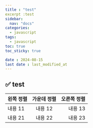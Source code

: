 ```yaml
---
title : "test"
excerpt :test
sidebar:
  nav: "docs"
categories:
  - javascript
tags:
  - javascript
toc: true
toc_sticky: true

date : 2024-08-15
last date : last_modified_at
---
```


## ✅ test

| 왼쪽 정렬 | 가운데 정렬 | 오른쪽 정렬 |
|:--------|:--------:|--------:|
| 내용 11 | 내용 12 | 내용 13 |
| 내용 21 | 내용 22 | 내용 23 |
